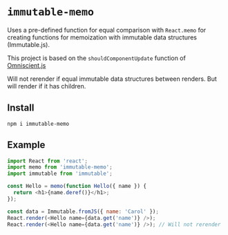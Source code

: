 # `immutable-memo`

Uses a pre-defined function for equal comparison with `React.memo` for
creating functions for memoization with immutable data structures (Immutable.js).

This project is based on the `shouldComponentUpdate` function of [Omniscient.js](https://github.com/omniscientjs/omniscient)

Will not rerender if equal immutable data structures between renders. But will
render if it has children.

## Install

```
npm i immutable-memo
```

## Example

```js
import React from 'react';
import memo from 'immutable-memo';
import immutable from 'immutable';

const Hello = memo(function Hello({ name }) {
  return <h1>{name.deref()}</h1>;
});

const data = Immutable.fromJS({ name: 'Carol' });
React.render(<Hello name={data.get('name')} />);
React.render(<Hello name={data.get('name')} />); // Will not rerender
```
